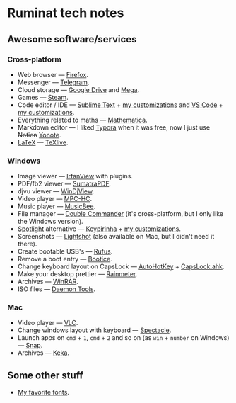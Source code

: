 # Ruminat tech notes

## Awesome software/services

### Cross-platform

- Web browser — [Firefox](https://www.mozilla.org/firefox).
- Messenger — [Telegram](https://desktop.telegram.org).
- Cloud storage — [Google Drive](https://drive.google.com) and [Mega](https://mega.io).
- Games — [Steam](https://store.steampowered.com).
- Code editor / IDE — [Sublime Text](https://www.sublimetext.com) + [my customizations](./Software/SublimeText.md) and [VS Code](https://code.visualstudio.com) + [my customizations](./Software/VSCode.md).
- Everything related to maths — [Mathematica](https://www.wolfram.com/mathematica).
- Markdown editor — I liked [Typora](https://typora.io/) when it was free, now I just use ~~Notion~~ [Yonote](https://yonote.ru/).
- [LaTeX](https://www.google.com/search?q=what+is+LaTeX) — [TeXlive](https://www.tug.org/texlive).

### Windows

- Image viewer — [IrfanView](https://www.irfanview.com) with plugins.
- PDF/fb2 viewer — [SumatraPDF](https://www.sumatrapdfreader.org).
- djvu viewer — [WinDjView](https://windjview.sourceforge.io).
- Video player — [MPC-HC](https://mpc-hc.org).
- Music player — [MusicBee](https://www.getmusicbee.com).
- File manager — [Double Commander](https://doublecmd.sourceforge.io) (it's cross-platform, but I only like the Windows version).
- [Spotlight](https://www.google.com/search?q=Mac%27s+Spotlight) alternative — [Keypirinha](https://keypirinha.com) + [my customizations](./Software/Keypirinha.md).
- Screenshots — [Lightshot](https://app.prntscr.com) (also available on Mac, but I didn't need it there).
- Create bootable USB's — [Rufus](https://rufus.ie).
- Remove a boot entry — [Bootice](https://www.softportal.com/en/bootice/windows/software).
- Change keyboard layout on CapsLock — [AutoHotKey](https://www.autohotkey.com) + [CapsLock.ahk](./Software/AutoHotKey.md).
- Make your desktop prettier — [Rainmeter](https://www.rainmeter.net).
- Archives — [WinRAR](https://www.win-rar.com).
- ISO files — [Daemon Tools](https://www.daemon-tools.cc).

### Mac

- Video player — [VLC](https://www.videolan.org/vlc/download-macosx.ast.html).
- Change windows layout with keyboard — [Spectacle](https://github.com/eczarny/spectacle).
- Launch apps on `cmd` + `1`, `cmd` + `2` and so on (as `win` + `number` on Windows) — [Snap](https://apps.apple.com/ru/app/snap/id418073146?mt=12).
- Archives — [Keka](https://www.keka.io).

## Some other stuff

- [My favorite fonts](./Random/Fonts.md).
